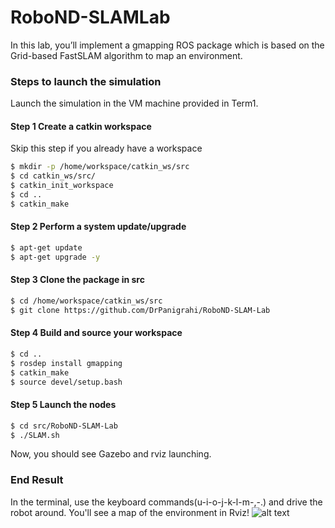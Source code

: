 
# RoboND-SLAMLab
In this lab, you’ll implement a gmapping ROS package which is based on the Grid-based FastSLAM algorithm to map an environment.

### Steps to launch the simulation
Launch the simulation in the VM machine provided in Term1. 

#### Step 1 Create a catkin workspace
Skip this step if you already have a workspace
```sh
$ mkdir -p /home/workspace/catkin_ws/src
$ cd catkin_ws/src/
$ catkin_init_workspace
$ cd ..
$ catkin_make
```

#### Step 2 Perform a system update/upgrade
```sh
$ apt-get update
$ apt-get upgrade -y
```

#### Step 3 Clone the package in src
```sh
$ cd /home/workspace/catkin_ws/src
$ git clone https://github.com/DrPanigrahi/RoboND-SLAM-Lab
```

#### Step 4 Build and source your workspace
```sh
$ cd ..
$ rosdep install gmapping
$ catkin_make
$ source devel/setup.bash
```

#### Step 5 Launch the nodes
```sh
$ cd src/RoboND-SLAM-Lab
$ ./SLAM.sh
```
Now, you should see Gazebo and rviz launching.

### End Result
In the terminal, use the keyboard commands(u-i-o-j-k-l-m-,-.) and drive the robot around. You'll see a map of the environment in Rviz! 
![alt text](Images/Output.png)
